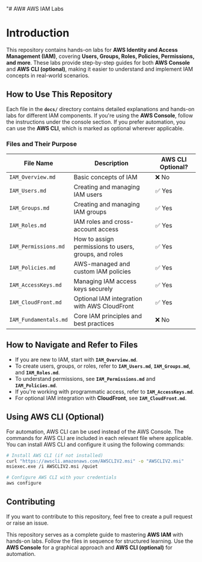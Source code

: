 "# AW# AWS IAM Labs  

# Introduction  
This repository contains hands-on labs for **AWS Identity and Access Management (IAM)**, covering **Users, Groups, Roles, Policies, Permissions, and more**. These labs provide step-by-step guides for both **AWS Console** and **AWS CLI (optional)**, making it easier to understand and implement IAM concepts in real-world scenarios.  

## How to Use This Repository  
Each file in the **`docs/`** directory contains detailed explanations and hands-on labs for different IAM components. If you're using the **AWS Console**, follow the instructions under the console section. If you prefer automation, you can use the **AWS CLI**, which is marked as optional wherever applicable.  

### Files and Their Purpose  
| File Name                  | Description | AWS CLI Optional? |
|----------------------------|-------------|-------------------|
| `IAM_Overview.md`          | Basic concepts of IAM | ❌ No |
| `IAM_Users.md`             | Creating and managing IAM users | ✅ Yes |
| `IAM_Groups.md`            | Creating and managing IAM groups | ✅ Yes |
| `IAM_Roles.md`             | IAM roles and cross-account access | ✅ Yes |
| `IAM_Permissions.md`       | How to assign permissions to users, groups, and roles | ✅ Yes |
| `IAM_Policies.md`          | AWS-managed and custom IAM policies | ✅ Yes |
| `IAM_AccessKeys.md`        | Managing IAM access keys securely | ✅ Yes |
| `IAM_CloudFront.md`        | Optional IAM integration with AWS CloudFront | ✅ Yes |
| `IAM_Fundamentals.md`      | Core IAM principles and best practices | ❌ No |

## How to Navigate and Refer to Files  
- If you are new to IAM, start with **`IAM_Overview.md`**.  
- To create users, groups, or roles, refer to **`IAM_Users.md`**, **`IAM_Groups.md`**, and **`IAM_Roles.md`**.  
- To understand permissions, see **`IAM_Permissions.md`** and **`IAM_Policies.md`**.  
- If you're working with programmatic access, refer to **`IAM_AccessKeys.md`**.  
- For optional IAM integration with **CloudFront**, see **`IAM_CloudFront.md`**.  

## Using AWS CLI (Optional)  
For automation, AWS CLI can be used instead of the AWS Console. The commands for AWS CLI are included in each relevant file where applicable. You can install AWS CLI and configure it using the following commands:  

```sh
# Install AWS CLI (if not installed)
curl "https://awscli.amazonaws.com/AWSCLIV2.msi" -o "AWSCLIV2.msi"
msiexec.exe /i AWSCLIV2.msi /quiet

# Configure AWS CLI with your credentials
aws configure
```

## Contributing  
If you want to contribute to this repository, feel free to create a pull request or raise an issue.  

 
This repository serves as a complete guide to mastering **AWS IAM** with hands-on labs. Follow the files in sequence for structured learning. Use the **AWS Console** for a graphical approach and **AWS CLI (optional)** for automation.  

 
